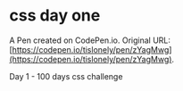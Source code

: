 # css day one

A Pen created on CodePen.io. Original URL: [https://codepen.io/tislonely/pen/zYagMwg](https://codepen.io/tislonely/pen/zYagMwg).

Day 1 - 100 days css challenge